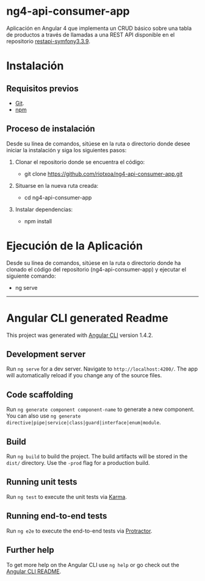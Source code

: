 # ng4-api-consumer-app

Aplicación en Angular 4 que implementa un CRUD básico sobre una tabla de productos a través de llamadas a una REST API disponible en el repositorio [restapi-symfony3.3.9](https://github.com/riotxoa/restapi-symfony3.3.9).

# Instalación

## Requisitos previos
* [Git](https://git-scm.com/book/en/v2/Getting-Started-Installing-Git).
* [npm](https://www.npmjs.com/get-npm?utm_source=house&utm_medium=homepage&utm_campaign=free%20orgs&utm_term=Install%20npm)

## Proceso de instalación
Desde su línea de comandos, sitúese en la ruta o directorio donde desee iniciar la instalación y siga los siguientes pasos:
1. Clonar el repositorio donde se encuentra el código:

   * git clone https://github.com/riotxoa/ng4-api-consumer-app.git

2. Situarse en la nueva ruta creada:

   * cd ng4-api-consumer-app

3. Instalar dependencias:

   * npm install

# Ejecución de la Aplicación

Desde su línea de comandos, sitúese en la ruta o directorio donde ha clonado el código del repositorio (ng4-api-consumer-app) y ejecutar el siguiente comando:

* ng serve


--------------------------------------------------------

# Angular CLI generated Readme

This project was generated with [Angular CLI](https://github.com/angular/angular-cli) version 1.4.2.

## Development server

Run `ng serve` for a dev server. Navigate to `http://localhost:4200/`. The app will automatically reload if you change any of the source files.

## Code scaffolding

Run `ng generate component component-name` to generate a new component. You can also use `ng generate directive|pipe|service|class|guard|interface|enum|module`.

## Build

Run `ng build` to build the project. The build artifacts will be stored in the `dist/` directory. Use the `-prod` flag for a production build.

## Running unit tests

Run `ng test` to execute the unit tests via [Karma](https://karma-runner.github.io).

## Running end-to-end tests

Run `ng e2e` to execute the end-to-end tests via [Protractor](http://www.protractortest.org/).

## Further help

To get more help on the Angular CLI use `ng help` or go check out the [Angular CLI README](https://github.com/angular/angular-cli/blob/master/README.md).
